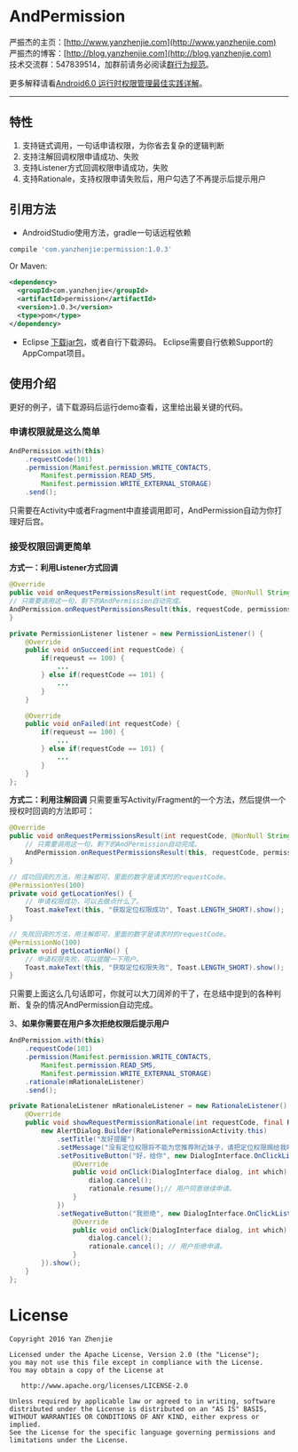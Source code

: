 ﻿# AndPermission

严振杰的主页：[http://www.yanzhenjie.com](http://www.yanzhenjie.com)  
严振杰的博客：[http://blog.yanzhenjie.com](http://blog.yanzhenjie.com)  
技术交流群：547839514，加群前请务必阅读[群行为规范](https://github.com/yanzhenjie/SkillGroupRule)。  

更多解释请看[Android6.0 运行时权限管理最佳实践详解](http://blog.csdn.net/yanzhenjie1003/article/details/52503533)。

----
## 特性
1. 支持链式调用，一句话申请权限，为你省去复杂的逻辑判断
2. 支持注解回调权限申请成功、失败
3. 支持Listener方式回调权限申请成功，失败
4. 支持Rationale，支持权限申请失败后，用户勾选了不再提示后提示用户

## 引用方法  
* AndroidStudio使用方法，gradle一句话远程依赖
```groovy
compile 'com.yanzhenjie:permission:1.0.3'
```
Or Maven:
```xml
<dependency>
  <groupId>com.yanzhenjie</groupId>
  <artifactId>permission</artifactId>
  <version>1.0.3</version>
  <type>pom</type>
</dependency>
```

* Eclipse [下载jar包](https://github.com/yanzhenjie/AndPermission/blob/master/jar/andpermission.jar?raw=true)，或者自行下载源码。
 Eclipse需要自行依赖Support的AppCompat项目。

## 使用介绍
更好的例子，请下载源码后运行demo查看，这里给出最关键的代码。

### 申请权限就是这么简单
```java
AndPermission.with(this)
    .requestCode(101)
    .permission(Manifest.permission.WRITE_CONTACTS,
        Manifest.permission.READ_SMS,
        Manifest.permission.WRITE_EXTERNAL_STORAGE)
    .send();
```
只需要在Activity中或者Fragment中直接调用即可，AndPermission自动为你打理好后宫。

### 接受权限回调更简单
**方式一：利用Listener方式回调**
```java
@Override
public void onRequestPermissionsResult(int requestCode, @NonNull String[] permissions, @NonNull int[] grantResults) {
// 只需要调用这一句，剩下的AndPermission自动完成。
AndPermission.onRequestPermissionsResult(this, requestCode, permissions, grantResults, listener);
}

private PermissionListener listener = new PermissionListener() {
    @Override
    public void onSucceed(int requestCode) {
        if(requeust == 100) {
            ...
        } else if(requestCode == 101) {
            ...
        }
    }

    @Override
    public void onFailed(int requestCode) {
        if(requeust == 100) {
            ...
        } else if(requestCode == 101) {
            ...
        }
    }
};
```

**方式二：利用注解回调**
只需要重写Activity/Fragment的一个方法，然后提供一个授权时回调的方法即可：
```java
@Override
public void onRequestPermissionsResult(int requestCode, @NonNull String[] permissions, @NonNull int[] grantResults) {
    // 只需要调用这一句，剩下的AndPermission自动完成。
    AndPermission.onRequestPermissionsResult(this, requestCode, permissions, grantResults);
}

// 成功回调的方法，用注解即可，里面的数字是请求时的requestCode。
@PermissionYes(100)
private void getLocationYes() {
    // 申请权限成功，可以去做点什么了。
    Toast.makeText(this, "获取定位权限成功", Toast.LENGTH_SHORT).show();
}

// 失败回调的方法，用注解即可，里面的数字是请求时的requestCode。
@PermissionNo(100)
private void getLocationNo() {
    // 申请权限失败，可以提醒一下用户。
    Toast.makeText(this, "获取定位权限失败", Toast.LENGTH_SHORT).show();
}
```

只需要上面这么几句话即可，你就可以大刀阔斧的干了，在总结中提到的各种判断、复杂的情况AndPermission自动完成。

3、**如果你需要在用户多次拒绝权限后提示用户**
```java
AndPermission.with(this)
    .requestCode(101)
    .permission(Manifest.permission.WRITE_CONTACTS,
        Manifest.permission.READ_SMS,
        Manifest.permission.WRITE_EXTERNAL_STORAGE)
    .rationale(mRationaleListener)
    .send();

private RationaleListener mRationaleListener = new RationaleListener() {
    @Override
    public void showRequestPermissionRationale(int requestCode, final Rationale rationale) {
        new AlertDialog.Builder(RationalePermissionActivity.this)
            .setTitle("友好提醒")
            .setMessage("没有定位权限将不能为您推荐附近妹子，请把定位权限赐给我吧！")
            .setPositiveButton("好，给你", new DialogInterface.OnClickListener() {
                @Override
                public void onClick(DialogInterface dialog, int which) {
                    dialog.cancel();
                    rationale.resume();// 用户同意继续申请。
                }
            })
            .setNegativeButton("我拒绝", new DialogInterface.OnClickListener() {
                @Override
                public void onClick(DialogInterface dialog, int which) {
                    dialog.cancel();
                    rationale.cancel(); // 用户拒绝申请。
                }
        }).show();
    }
};
```

# License
```text
Copyright 2016 Yan Zhenjie

Licensed under the Apache License, Version 2.0 (the "License");
you may not use this file except in compliance with the License.
You may obtain a copy of the License at

   http://www.apache.org/licenses/LICENSE-2.0

Unless required by applicable law or agreed to in writing, software
distributed under the License is distributed on an "AS IS" BASIS,
WITHOUT WARRANTIES OR CONDITIONS OF ANY KIND, either express or implied.
See the License for the specific language governing permissions and
limitations under the License.
```